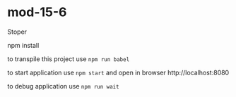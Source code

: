 # mod-15-6
Stoper 

npm install

to transpile this project use `npm run babel`  

to start application use `npm start` and open in browser http://localhost:8080

to debug application use `npm run wait`
